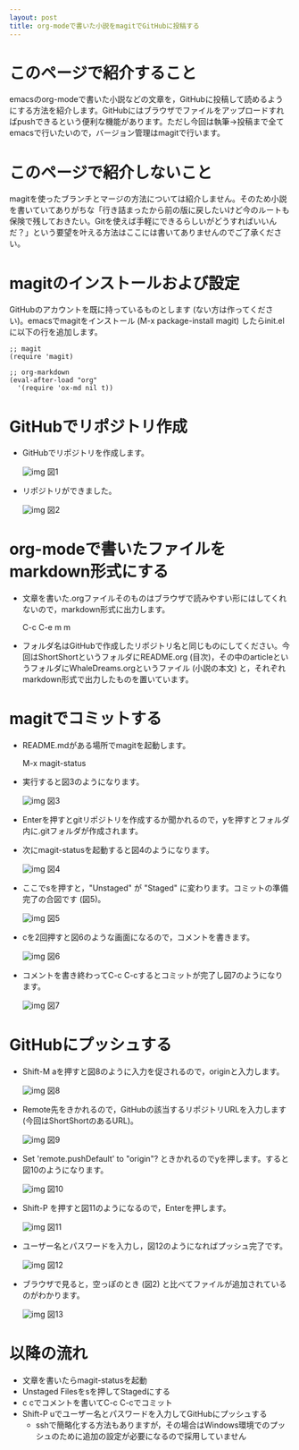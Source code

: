 ```yaml
---
layout: post
title: org-modeで書いた小説をmagitでGitHubに投稿する
---
```


# このページで紹介すること

emacsのorg-modeで書いた小説などの文章を，GitHubに投稿して読めるようにする方法を紹介します。GitHubにはブラウザでファイルをアップロードすればpushできるという便利な機能があります。ただし今回は執筆→投稿まで全てemacsで行いたいので，バージョン管理はmagitで行います。

# このページで紹介しないこと

magitを使ったブランチとマージの方法については紹介しません。そのため小説を書いていてありがちな「行き詰まったから前の版に戻したいけど今のルートも保険で残しておきたい。Gitを使えば手軽にできるらしいがどうすればいいんだ？」という要望を叶える方法はここには書いてありませんのでご了承ください。

# magitのインストールおよび設定

GitHubのアカウントを既に持っているものとします (ない方は作ってください)。emacsでmagitをインストール (M-x package-install magit) したらinit.elに以下の行を追加します。

    ;; magit
    (require 'magit)
    
    ;; org-markdown
    (eval-after-load "org"
      '(require 'ox-md nil t))

# GitHubでリポジトリ作成

-   GitHubでリポジトリを作成します。
    
    ![img](https://raw.githubusercontent.com/jamcha-aa/jamcha-aa.github.io/_posts/imgs20160831/01.png) 図1
-   リポジトリができました。
    
    ![img](https://raw.githubusercontent.com/jamcha-aa/jamcha-aa.github.io/_posts/imgs20160831/02.png) 図2

# org-modeで書いたファイルをmarkdown形式にする

-   文章を書いた.orgファイルそのものはブラウザで読みやすい形にはしてくれないので，markdown形式に出力します。

    C-c C-e m m

-   フォルダ名はGitHubで作成したリポジトリ名と同じものにしてください。今回はShortShortというフォルダにREADME.org (目次)，その中のarticleというフォルダにWhaleDreams.orgというファイル (小説の本文) と，それぞれmarkdown形式で出力したものを置いています。

# magitでコミットする

-   README.mdがある場所でmagitを起動します。

    M-x magit-status

-   実行すると図3のようになります。
    
    ![img](https://raw.githubusercontent.com/jamcha-aa/jamcha-aa.github.io/_posts/imgs20160831/03.png) 図3
-   Enterを押すとgitリポジトリを作成するか聞かれるので，yを押すとフォルダ内に.gitフォルダが作成されます。
-   次にmagit-statusを起動すると図4のようになります。
    
    ![img](https://raw.githubusercontent.com/jamcha-aa/jamcha-aa.github.io/_posts/imgs20160831/04.png) 図4
-   ここでsを押すと，"Unstaged" が "Staged" に変わります。コミットの準備完了の合図です (図5)。
    
    ![img](https://raw.githubusercontent.com/jamcha-aa/jamcha-aa.github.io/_posts/imgs20160831/05.png) 図5
-   cを2回押すと図6のような画面になるので，コメントを書きます。
    
    ![img](https://raw.githubusercontent.com/jamcha-aa/jamcha-aa.github.io/_posts/imgs20160831/06.png) 図6
-   コメントを書き終わってC-c C-cするとコミットが完了し図7のようになります。
    
    ![img](https://raw.githubusercontent.com/jamcha-aa/jamcha-aa.github.io/_posts/imgs20160831/07.png) 図7

# GitHubにプッシュする

-   Shift-M aを押すと図8のように入力を促されるので，originと入力します。
    
    ![img](https://raw.githubusercontent.com/jamcha-aa/jamcha-aa.github.io/_posts/imgs20160831/08.png) 図8
-   Remote先をきかれるので，GitHubの該当するリポジトリURLを入力します (今回はShortShortのあるURL)。
    
    ![img](https://raw.githubusercontent.com/jamcha-aa/jamcha-aa.github.io/_posts/imgs20160831/09.png) 図9
-   Set 'remote.pushDefault' to "origin"? ときかれるのでyを押します。すると図10のようになります。
    
    ![img](https://raw.githubusercontent.com/jamcha-aa/jamcha-aa.github.io/_posts/imgs20160831/10.png) 図10
-   Shift-P を押すと図11のようになるので，Enterを押します。
    
    ![img](https://raw.githubusercontent.com/jamcha-aa/jamcha-aa.github.io/_posts/imgs20160831/11.png) 図11
-   ユーザー名とパスワードを入力し，図12のようになればプッシュ完了です。
    
    ![img](https://raw.githubusercontent.com/jamcha-aa/jamcha-aa.github.io/_posts/imgs20160831/12.png) 図12
-   ブラウザで見ると，空っぽのとき (図2) と比べてファイルが追加されているのがわかります。
    
    ![img](https://raw.githubusercontent.com/jamcha-aa/jamcha-aa.github.io/_posts/imgs20160831/13.png) 図13

# 以降の流れ

-   文章を書いたらmagit-statusを起動
-   Unstaged Filesをsを押してStagedにする
-   c cでコメントを書いてC-c C-cでコミット
-   Shift-P uでユーザー名とパスワードを入力してGitHubにプッシュする
    -   sshで簡略化する方法もありますが，その場合はWindows環境でのプッシュのために追加の設定が必要になるので採用していません